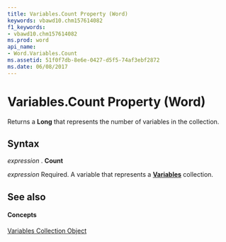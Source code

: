 ```yaml
---
title: Variables.Count Property (Word)
keywords: vbawd10.chm157614082
f1_keywords:
- vbawd10.chm157614082
ms.prod: word
api_name:
- Word.Variables.Count
ms.assetid: 51f0f7db-8e6e-0427-d5f5-74af3ebf2872
ms.date: 06/08/2017
---
```



# Variables.Count Property (Word)

Returns a **Long** that represents the number of variables in the collection.


## Syntax

 _expression_ . **Count**

 _expression_ Required. A variable that represents a **[Variables](variables-object-word.md)** collection.


## See also


#### Concepts


[Variables Collection Object](variables-object-word.md)

